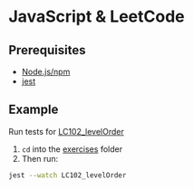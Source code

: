 # JavaScript & LeetCode

## Prerequisites
* [Node.js/npm](https://nodejs.org/en/)
* [jest](https://www.npmjs.com/package/jest)

## Example
Run tests for [LC102_levelOrder](exercises/LC102_levelOrder)

1) `cd` into the [exercises](exercises) folder
2) Then run:
```bash
jest --watch LC102_levelOrder
```
